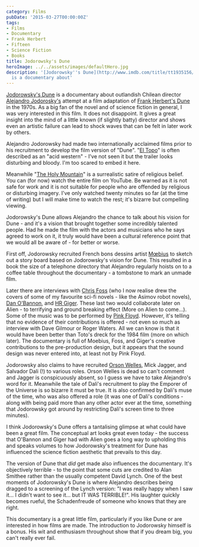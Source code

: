 ```yaml
---
category: Films
pubDate: '2015-03-27T00:00:00Z'
tags:
- Films
- Documentary
- Frank Herbert
- Fifteen
- Science Fiction
- Books
title: Jodorowsky's Dune
heroImage: ../../assets/images/defaultHero.jpg
description: '[Jodorowsky''s Dune](http://www.imdb.com/title/tt1935156/?ref_=fn_al_tt_1)
  is a documentary about'
---
```

[Jodorowsky's Dune](http://www.imdb.com/title/tt1935156/?ref_=fn_al_tt_1) is a documentary about outlandish Chilean director [Alejandro Jodorosky's](http://en.wikipedia.org/wiki/Alejandro_Jodorowsky) attempt at a film adaptation of [Frank Herbert's Dune](/dune/) in the 1970s. As a big fan of the novel and of science fiction in general, I was very interested in this film. It does not disappoint. It gives a great insight into the mind of a little known (if slightly batty) director and shows even an artistic failure can lead to shock waves that can be felt in later work by others.

Alejandro Jodorowsky had made two internationally acclaimed films prior to his recruitment to develop the film version of "Dune". "[El Topo](http://www.badmovies.org/movies/eltopo/)" is often described as an "acid western" - I've not seen it but the trailer looks disturbing and bloody. I'm too scared to embed it here.

Meanwhile "[The Holy Mountain](https://www.quora.com/What-was-the-movie-The-Holy-Mountain-by-Alejandro-Jodorowsky-about)" is a surrealistic satire of religious belief. You can (for now) watch the entire film on YouTube. Be warned as it is not safe for work and it is not suitable for people who are offended by religious or disturbing imagery. I've only watched twenty minutes so far (at the time of writing) but I will make time to watch the rest; it's bizarre but compelling viewing.

Jodorowsky's Dune allows Alejandro the chance to talk about his vision for Dune - and it's a vision that brought together some incredibly talented people. Had he made the film with the actors and musicians who he says agreed to work on it, it truly would have been a cultural reference point that we would all be aware of - for better or worse.

First off, Jodorowsky recruited French bons dessins artist [Mœbius](https://en.wikipedia.org/wiki/Jean_Giraud) to sketch out a story board based on Jodorowsky's vision for Dune. This resulted in a book the size of a telephone directory that Alejandro regularly hoists on to a coffee table throughout the documentary - a tombstone to mark an unmade film.

Later there are interviews with [Chris Foss](http://www.chrisfossart.com) (who I now realise drew the covers of some of my favourite sci-fi novels - like the Asimov robot novels), [Dan O'Bannon](http://www.imdb.com/name/nm0639321/), and [HR Giger](https://giger.com/gigerframeset.php). These last two would collaborate later on Alien - to terrifying and ground breaking effect (More on Alien to come...). Some of the music was to be performed by [Pink Floyd](http://www.pinkfloyd.com). However, it's telling that no evidence of their contributions is offered - not even so much as interview with Dave Gilmour or Roger Waters. All we can know is that it would have been better than Toto's dreck for the 1984 film (more on which later). The documentary is full of Moebius, Foss, and Giger's creative contributions to the pre-production design, but it appears that the sound design was never entered into, at least not by Pink Floyd.

Jodorowsky also claims to have recruited [Orson Welles](http://www.traileraddict.com/jodorowskys-dune/orson-welles), Mick Jagger, and Salvador Dali (!) to various roles. Orson Welles is dead so can't comment and Jagger is conspicuously absent, so I guess we have to take Alejandro's word for it. Meanwhile the tale of Dali's recruitment to play the Emporer of the Universe is so bizarre it must be true. It is also confirmed by Dali's muse of the time, who was also offered a role (it was one of Dali's conditions - along with being paid more than any other actor ever at the time, something that Jodorowsky got around by restricting Dali's screen time to three minutes).

I think Jodorowsky's Dune offers a tantalising glimpse at what could have been a great film. The conceptual art looks great even today - the success that O'Bannon and Giger had with Alien goes a long way to upholding this and speaks volumes to how Jodorowsky's treatment for Dune has influenced the science fiction aesthetic that prevails to this day.

The version of Dune that _did_ get made also influences the documentary. It's objectively terrible - to the point that some cuts are credited to Alan Smithee rather than the usually competent David Lynch. One of the best moments of Jodorowsky's Dune is where Alejandro describes being dragged to a screening of the Lynch version: "I was really happy when I saw it... I didn't want to see it... but IT WAS TERRIBLE!". His laughter quickly becomes rueful, the Schadenfreude of someone who knows that they are right.

This documentary is a great little film, particularly if you like Dune or are interested in how films are made. The introduction to Jodorowsky himself is a bonus. His wit and enthusiasm throughout show that if you dream big, you can't really ever fail.